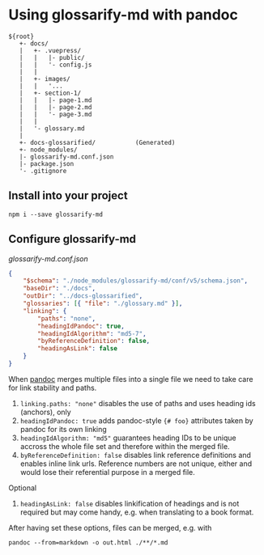 # Using glossarify-md with pandoc

[pandoc]: https://pandoc.org

~~~
${root}
   +- docs/
   |   +- .vuepress/
   |   |   |- public/
   |   |   '- config.js
   |   |
   |   +- images/
   |   |   '...
   |   +- section-1/
   |   |   |- page-1.md
   |   |   |- page-2.md
   |   |   '- page-3.md
   |   |
   |   '- glossary.md
   |
   +- docs-glossarified/           (Generated)
   +- node_modules/
   |- glossarify-md.conf.json
   |- package.json
   '- .gitignore
~~~

## Install into your project

```
npm i --save glossarify-md
```

## Configure glossarify-md

*glossarify-md.conf.json*
~~~json
{
    "$schema": "./node_modules/glossarify-md/conf/v5/schema.json",
    "baseDir": "./docs",
    "outDir": "../docs-glossarified",
    "glossaries": [{ "file": "./glossary.md" }],
    "linking": {
        "paths": "none",
        "headingIdPandoc": true,
        "headingIdAlgorithm": "md5-7",
        "byReferenceDefinition": false,
        "headingAsLink": false
    }
}
~~~

When [pandoc] merges multiple files into a single file we need to take care for
link stability and paths.

1. `linking.paths: "none"` disables the use of paths and uses heading ids
   (anchors), only
1. `headingIdPandoc: true` adds pandoc-style `{# foo}` attributes taken by
   pandoc for its own linking
1. `headingIdAlgorithm: "md5"` guarantees heading IDs to be unique accross the
   whole file set and therefore within the merged file.
1. `byReferenceDefinition: false` disables link reference definitions and enables
   inline link urls. Reference numbers are not unique, either and would lose
   their referential purpose in a merged file.

Optional

1. `headingAsLink: false` disables linkification of headings and is
   not required but may come handy, e.g. when translating to a book format.

After having set these options, files can be merged, e.g. with

~~~
pandoc --from=markdown -o out.html ./**/*.md
~~~
